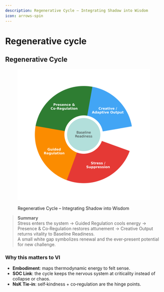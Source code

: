 ```yaml
---
description: Regenerative Cycle – Integrating Shadow into Wisdom
icon: arrows-spin
---
```


# Regenerative cycle

## Regenerative Cycle

<figure><img src="../.gitbook/assets/regenerative_cycle_final.svg" alt=""><figcaption><p>Regenerative Cycle – Integrating Shadow into Wisdom</p></figcaption></figure>

> **Summary**\
> Stress enters the system → Guided Regulation cools energy → Presence & Co‑Regulation restores attunement → Creative Output returns vitality to Baseline Readiness.\
> A small white gap symbolizes renewal and the ever‑present potential for new challenge.

### Why this matters to VI

* **Embodiment**: maps thermodynamic energy to felt sense.
* **SOC Link**: the cycle keeps the nervous system at criticality instead of collapse or chaos.
* **NsK Tie‑in**: self‑kindness + co‑regulation are the hinge points.
